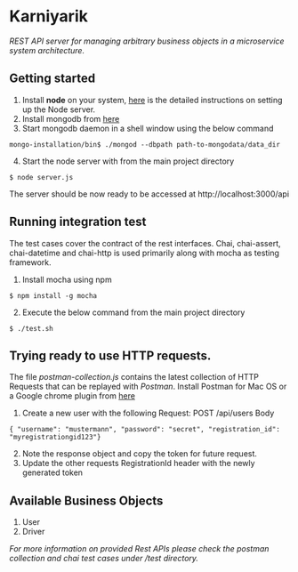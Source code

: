 # Karniyarik
*REST API server for managing arbitrary business objects in a microservice system architecture.*

## Getting started

1. Install __node__ on your system, [here](https://nodejs.org/en/download/package-manager/) is the detailed instructions on setting up the Node server.
2. Install mongodb from [here](https://docs.mongodb.org/manual/installation/)
3. Start mongodb daemon in a shell window using the below command
```
mongo-installation/bin$ ./mongod --dbpath path-to-mongodata/data_dir
```
4. Start the node server with from the main project directory
```
$ node server.js
```
The server should be now ready to be accessed at http://localhost:3000/api

## Running integration test
The test cases cover the contract of the rest interfaces.
Chai, chai-assert, chai-datetime and chai-http is used  primarily along with mocha as testing framework.

1. Install mocha using npm
```
$ npm install -g mocha
```

2. Execute the below command from the main project directory
```
$ ./test.sh
```

## Trying ready to use HTTP requests.
The file _postman-collection.js_ contains the latest collection of HTTP Requests that can be replayed with _Postman_.
Install Postman for Mac OS or a Google chrome plugin from [here](https://www.getpostman.com)

1. Create a new user with the following Request:
POST /api/users
Body
```
{ "username": "mustermann", "password": "secret", "registration_id": "myregistrationgid123"}
```
2. Note the response object and copy the token for future request.
3. Update the other requests RegistrationId header with the newly generated token

## Available Business Objects
1. User
2. Driver

_For more information on provided Rest APIs please check the postman collection and chai test cases under /test directory._

